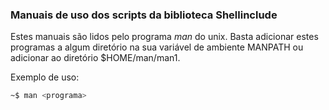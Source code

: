 ### Manuais de uso dos scripts da biblioteca Shellinclude

Estes manuais são lidos pelo programa _man_ do unix. Basta adicionar estes programas a algum diretório na sua variável
de ambiente MANPATH ou adicionar ao diretório $HOME/man/man1.

Exemplo de uso:

```sh
~$ man <programa>
```
